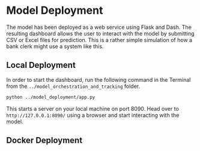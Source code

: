 # Model Deployment

The model has been deployed as a web service using Flask and Dash. The resulting dashboard allows the user to interact with the model by submitting CSV or Excel files for prediction. This is a rather simple simulation of how a bank clerk might use a system like this. 


## Local Deployment

In order to start the dashboard, run the following command in the Terminal from the `../model_orchestration_and_tracking` folder. 

```bash
python ../model_deployment/app.py
```

This starts a server on your local machine on port 8090. Head over to `http://127.0.0.1:8090/` using a browser and start interacting with the model.


## Docker Deployment


